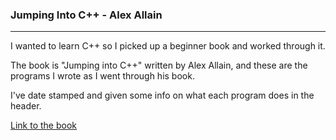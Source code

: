 ### Jumping Into C++ - Alex Allain
------
I wanted to learn C++ so I picked up a beginner book and worked through it.

The book is "Jumping into C++" written by Alex Allain, and these are the programs I wrote as I went through his book.

I've date stamped and given some info on what each program does in the header.

[Link to the book](http://www.cprogramming.com/c++book/?inl=sb)

